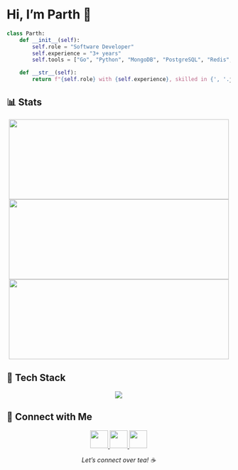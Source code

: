 # Hi, I’m Parth 👋

```python
class Parth:
    def __init__(self):
        self.role = "Software Developer"
        self.experience = "3+ years"
        self.tools = ["Go", "Python", "MongoDB", "PostgreSQL", "Redis", "Docker", "Git", "AWS", "AI"]

    def __str__(self):
        return f"{self.role} with {self.experience}, skilled in {', '.join(self.tools)}"
````


## 📊 Stats

<div align="center">
  <img height="180em" width="495" src="https://github-readme-stats-git-master-parthsarkhelias-projects.vercel.app/api?username=parthsarkhelia&show_icons=true&theme=dark&hide_border=true&include_all_commits=true&count_private=true"/>
  <img height="180em" width="495" src="https://github-readme-stats-git-master-parthsarkhelias-projects.vercel.app/api/top-langs/?username=parthsarkhelia&layout=compact&theme=dark&hide_border=true&count_private=true"/>
</div>

<div align="center">
  <img height="180em" width="495" src="https://streak-stats.demolab.com?user=parthsarkhelia&theme=dark&hide_border=true&count_private=true"/>
</div>


## 🧰 Tech Stack

<p align="center">
  <img src="https://skillicons.dev/icons?i=go,python,mongodb,postgresql,redis,docker,git,aws,ai&theme=dark"/>
</p>


## 📢 Connect with Me

<p align="center">
  <a href="https://www.linkedin.com/in/parthsarkhelia" target="_blank">
    <img src="https://skillicons.dev/icons?i=linkedin" height="40"/>
  </a>
  <a href="https://x.com/mrparth23" target="_blank">
    <img src="https://skillicons.dev/icons?i=twitter" height="40"/>
  </a>
  <a href="mailto:mrparth2302@gmail.com" target="_blank">
    <img src="https://skillicons.dev/icons?i=gmail" height="40"/>
  </a>
</p>

<p align="center">
  <em>Let’s connect over tea! ☕</em>
</p>
